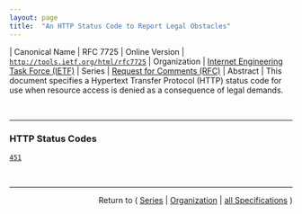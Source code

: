 ```yaml
---
layout: page
title:  "An HTTP Status Code to Report Legal Obstacles"
---
```


| Canonical Name | RFC 7725
| Online Version | [`http://tools.ietf.org/html/rfc7725`](http://tools.ietf.org/html/rfc7725)
| Organization | [Internet Engineering Task Force (IETF)](..)
| Series | [Request for Comments (RFC)](.)
| Abstract | This document specifies a Hypertext Transfer Protocol (HTTP) status code for use when resource access is denied as a consequence of legal demands.

<br/>
<hr/>

### HTTP Status Codes

[`451`](/concepts/http-status-code/451 "This status code indicates that the server is denying access to the resource as a consequence of a legal demand. The server in question might not be an origin server. This type of legal demand typically most directly affects the operations of ISPs and search engines.")



<br/>
<hr/>

<p style="text-align: right">Return to ( <a href="./">Series</a> | <a href="../">Organization</a> | <a href="../../">all Specifications</a> )</p>